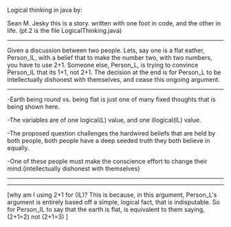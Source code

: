 Logical thinking in java by: 

Sean M. Jesky 
this is a story. written with one foot in code, and the other in life. (pt.2 is the file LogicalThinking.java)
 
--------------------------------------------------------------------------------------------------------------------------------------------------------------------------------------------------------------------------------------------------------
 

Given a discussion between two people. Lets, say one is a flat eather, Person_IL, with a belief that to make the number two, with two numbers, you have to use 2+1. Someone else, Person_L, is trying to convince Person_IL that its 1+1, not 2+1. The decision at the end is for Person_L to be intellectually dishonest with themselves, and cease this ongoing argument. 

-------------------------------------------------------------------------------------------------------------------------------------------------------------------------------------------------------------------------------------------------------- 

 

-Earth being round vs. being flat is just one of many fixed thoughts that is being shown here. 

-The variables are of one logical(L) value, and one illogical(IL) value. 

-The proposed question challenges the hardwired beliefs that are held by both people, both people have a deep seeded truth they both believe in equally.  

-One of these people must make the conscience effort to change their mind.(intellectually dishonest with themselves) 

----------------------------------------------------------------------------------------------------------------------------------
-----------------------------------------------------------------------------------------------------------------------

[why am I using 2+1 for (IL)? This is because, in this argument, Person_L's argument is entirely based off a simple, logical fact, that is indisputable. So for Person_IL to say that the earth is flat, is equivalent to them saying, (2+1=2) not (2+1=3) ] 
